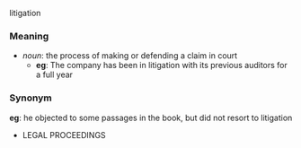 litigation
### Meaning
+ _noun_: the process of making or defending a claim in court
    + __eg__: The company has been in litigation with its previous auditors for a full year

### Synonym

__eg__: he objected to some passages in the book, but did not resort to litigation

+ LEGAL PROCEEDINGS


